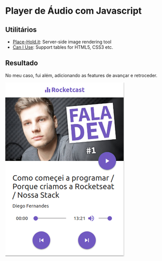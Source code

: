 # Player de Áudio com Javascript

## Utilitários

- [Place-Hold.it](https://place-hold.it/): Server-side image rendering tool
- [Can I Use](https://caniuse.com/): Support tables for HTML5, CSS3 etc.

## Resultado

No meu caso, fui além, adicionando as features de avançar e retroceder.

![Rocketcast](resultado.png)
